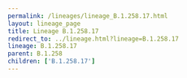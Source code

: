 ```yaml
---
permalink: /lineages/lineage_B.1.258.17.html
layout: lineage_page
title: Lineage B.1.258.17
redirect_to: ../lineage.html?lineage=B.1.258.17
lineage: B.1.258.17
parent: B.1.258
children: ['B.1.258.17']
---
```

